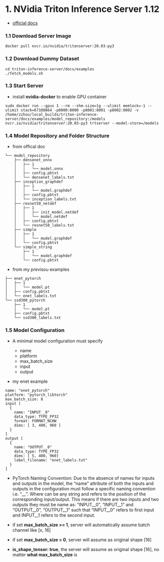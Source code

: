 # 1. NVidia Triton Inference Server 1.12 
* [official docs](https://docs.nvidia.com/deeplearning/triton-inference-server/user-guide/docs/index.html)

### 1.1 Download Server Image
```
docker pull nvcr.io/nvidia/tritonserver:20.03-py3
```

### 1.2 Download Dummy Dataset
```
cd triton-inference-server/docs/examples
./fetch_models.sh
```

### 1.3 Start Server
* install **nvidia-docker** to enable GPU container
```
sudo docker run --gpus 1 --rm --shm-size=1g --ulimit memlock=-1 --ulimit stack=67108864 -p8000:8000 -p8001:8001 -p8002:8002 -v /home/zzhou/local_builds/triton-inference-server/docs/examples/model_repository:/models nvcr.io/nvidia/tritonserver:20.03-py3 trtserver --model-store=/models
```

### 1.4 Model Repository and Folder Structure
* from offical doc
```
└── model_repository
    ├── densenet_onnx
    │   ├── 1
    │   │   └── model.onnx
    │   ├── config.pbtxt
    │   └── densenet_labels.txt
    ├── inception_graphdef
    │   ├── 1
    │   │   └── model.graphdef
    │   ├── config.pbtxt
    │   └── inception_labels.txt
    ├── resnet50_netdef
    │   ├── 1
    │   │   ├── init_model.netdef
    │   │   └── model.netdef
    │   ├── config.pbtxt
    │   └── resnet50_labels.txt
    ├── simple
    │   ├── 1
    │   │   └── model.graphdef
    │   └── config.pbtxt
    └── simple_string
        ├── 1
        │   └── model.graphdef
        └── config.pbtxt
```

* from my previsou examples
```
├── enet_pytorch
│   ├── 1
│   │   └── model.pt
│   ├── config.pbtxt
│   └── enet_labels.txt
└── ssd300_pytorch
    ├── 1
    │   └── model.pt
    ├── config.pbtxt
    └── ssd300_labels.txt
```

### 1.5 Model Configuration
* A minimal model configuration must specify 
    * name
    * platform
    * max_batch_size
    * input
    * output
    
* my enet example
```
name: "enet_pytorch"
platform: "pytorch_libtorch"
max_batch_size: 8
input [
  {
    name: "INPUT__0"
    data_type: TYPE_FP32
    format: FORMAT_NCHW
    dims: [ 3, 400, 960 ]
  }
]
output [
  {
    name: "OUTPUT__0"
    data_type: TYPE_FP32
    dims: [ 5, 400, 960]
    label_filename: "enet_labels.txt"
  }
]
```

* PyTorch Naming Convention: Due to the absence of names for inputs and outputs in the model, 
the “name” attribute of both the inputs and outputs in the configuration must follow 
a specific naming convention i.e. “<name>__<index>”. Where <name> can be any string and <index> 
refers to the position of the corresponding input/output. This means if there are two inputs 
and two outputs they must be name as: “INPUT__0”, “INPUT__1” and “OUTPUT__0”, “OUTPUT__1” 
such that “INPUT__0” refers to first input and INPUT__1 refers to the second input.

* if set **max_batch_size >= 1**, server will automatically assume batch channel like [x, 16]
* if set **max_batch_size = 0**, server will assume as original shape [16]
* **is_shape_tensor: true**, the server will assume as original shape [16], no matter **what max_batch_size** is